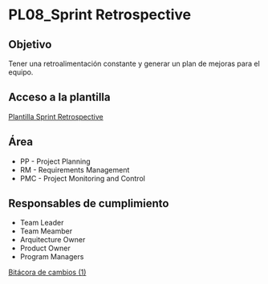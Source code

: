 # PL08_Sprint Retrospective

## Objetivo[](https://ace-software-development.github.io/Manual-de-Operaciones/docs/Plantillas/PL08_Plantilla%20Sprint%20Retrospective#objetivo)

Tener una retroalimentación constante y generar un plan de mejoras para el equipo.

## Acceso a la plantilla[](https://ace-software-development.github.io/Manual-de-Operaciones/docs/Plantillas/PL08_Plantilla%20Sprint%20Retrospective#acceso-a-la-plantilla)

[Plantilla Sprint Retrospective](https://docs.google.com/document/d/1QKJ10uABCsILBJTcm9cmQVukmNAGnxa2v_k0Xw7h_u8/edit?usp=sharing)

## Área[](https://ace-software-development.github.io/Manual-de-Operaciones/docs/Plantillas/PL08_Plantilla%20Sprint%20Retrospective#%C3%A1rea)

- PP - Project Planning
- RM - Requirements Management
- PMC - Project Monitoring and Control

## Responsables de cumplimiento[](https://ace-software-development.github.io/Manual-de-Operaciones/docs/Plantillas/PL08_Plantilla%20Sprint%20Retrospective#responsables-de-cumplimiento)

- Team Leader
- Team Meamber
- Arquitecture Owner
- Product Owner
- Program Managers

[Bitácora de cambios (1)](PL08_Sprint%20Retrospective%20c2762413ae9a45308638bcc34ba1e5a7/Bita%CC%81cora%20de%20cambios%20(1)%20ba44aefe9b4546eea9c880d6eca6f10c.csv)